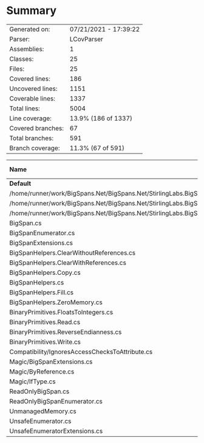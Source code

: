 ﻿# Summary
|||
|:---|:---|
| Generated on: | 07/21/2021 - 17:39:22 |
| Parser: | LCovParser |
| Assemblies: | 1 |
| Classes: | 25 |
| Files: | 25 |
| Covered lines: | 186 |
| Uncovered lines: | 1151 |
| Coverable lines: | 1337 |
| Total lines: | 5004 |
| Line coverage: | 13.9% (186 of 1337) |
| Covered branches: | 67 |
| Total branches: | 591 |
| Branch coverage: | 11.3% (67 of 591) |

|**Name**|**Covered**|**Uncovered**|**Coverable**|**Total**|**Line coverage**|**Covered**|**Total**|**Branch coverage**|
|:---|---:|---:|---:|---:|---:|---:|---:|---:|
|**Default**|**186**|**1151**|**1337**|**5004**|**13.9%**|**67**|**591**|**11.3%**|
|/home/runner/work/BigSpans.Net/BigSpans.Net/StirlingLabs.BigSpans.NUnit/BigSpanAssert.BigSpan.cs|2|46|48|432|4.1%|0|0||
|/home/runner/work/BigSpans.Net/BigSpans.Net/StirlingLabs.BigSpans.NUnit/BigSpanAssert.cs|0|2|2|37|0%|0|0||
|/home/runner/work/BigSpans.Net/BigSpans.Net/StirlingLabs.BigSpans.NUnit/BigSpanAssert.ReadOnlyBigSpan.cs|0|48|48|434|0%|0|0||
|BigSpan.cs|114|125|239|891|47.6%|53|130|40.7%|
|BigSpanEnumerator.cs|0|9|9|48|0%|0|2|0%|
|BigSpanExtensions.cs|13|106|119|382|10.9%|4|58|6.8%|
|BigSpanHelpers.ClearWithoutReferences.cs|4|303|307|542|1.3%|2|113|1.7%|
|BigSpanHelpers.ClearWithReferences.cs|0|21|21|79|0%|0|8|0%|
|BigSpanHelpers.Copy.cs|3|3|6|48|50%|0|0||
|BigSpanHelpers.cs|4|8|12|87|33.3%|0|6|0%|
|BigSpanHelpers.Fill.cs|0|68|68|180|0%|0|48|0%|
|BigSpanHelpers.ZeroMemory.cs|6|5|11|27|54.5%|3|6|50%|
|BinaryPrimitives.FloatsToIntegers.cs|0|12|12|73|0%|0|8|0%|
|BinaryPrimitives.Read.cs|0|68|68|243|0%|0|44|0%|
|BinaryPrimitives.ReverseEndianness.cs|0|8|8|24|0%|0|0||
|BinaryPrimitives.Write.cs|0|26|26|167|0%|0|32|0%|
|Compatibility/IgnoresAccessChecksToAttribute.cs|0|3|3|16|0%|0|0||
|Magic/BigSpanExtensions.cs|1|1|2|18|50%|0|0||
|Magic/ByReference.cs|3|1|4|54|75%|0|0||
|Magic/IfType.cs|2|4|6|33|33.3%|0|0||
|ReadOnlyBigSpan.cs|0|183|183|746|0%|0|106|0%|
|ReadOnlyBigSpanEnumerator.cs|0|9|9|48|0%|0|2|0%|
|UnmanagedMemory.cs|17|30|47|124|36.1%|3|10|30%|
|UnsafeEnumerator.cs|12|31|43|138|27.9%|1|2|50%|
|UnsafeEnumeratorExtensions.cs|5|31|36|133|13.8%|1|16|6.2%|
